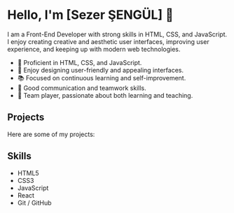# Hello, I'm [Sezer ŞENGÜL] 👋


I am a Front-End Developer with strong skills in HTML, CSS, and JavaScript. I enjoy creating creative and aesthetic user interfaces, improving user experience, and keeping up with modern web technologies.

- 🚀 Proficient in HTML, CSS, and JavaScript.
- 🎨 Enjoy designing user-friendly and appealing interfaces.
- 📚 Focused on continuous learning and self-improvement.
- 💬 Good communication and teamwork skills.
- 🤝 Team player, passionate about both learning and teaching.

## Projects
Here are some of my projects:



## Skills
- HTML5
- CSS3 
- JavaScript 
- React
- Git / GitHub
